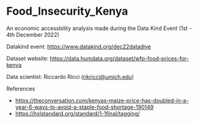 # Food_Insecurity_Kenya
An economic accessbility analysis made during the Data Kind Event (1st - 4th December 2022)

Datakind event: https://www.datakind.org/dec22datadive

Dataset website: https://data.humdata.org/dataset/wfp-food-prices-for-kenya

Data scientist: Riccardo Ricci (rikricci@umich.edu)

References

- https://theconversation.com/kenyas-maize-price-has-doubled-in-a-year-6-ways-to-avoid-a-staple-food-shortage-190149
- https://hxlstandard.org/standard/1-1final/tagging/
